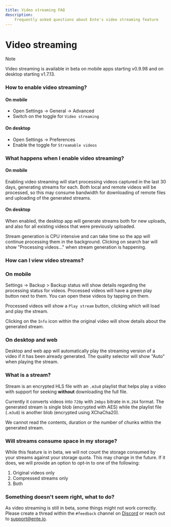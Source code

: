 ```yaml
---
title: Video streaming FAQ
description:
    Frequently asked questions about Ente's video streaming feature
---
```


# Video streaming

> [!NOTE]
>
> Video streaming is available in beta on mobile apps starting v0.9.98 and on
> desktop starting v1.7.13.

### How to enable video streaming?

#### On mobile

- Open Settings -> General -> Advanced
- Switch on the toggle for `Video streaming`

#### On desktop

- Open Settings -> Preferences
- Enable the toggle for `Streamable videos`

### What happens when I enable video streaming?

#### On mobile

Enabling video streaming will start processing videos captured in the last 30
days, generating streams for each. Both local and remote videos will be
processed, so this may consume bandwidth for downloading of remote files and
uploading of the generated streams.

#### On desktop

When enabled, the desktop app will generate streams both for new uploads, and
also for all existing videos that were previously uploaded.

Stream generation is CPU intensive and can take time so the app will continue
processing them in the background. Clicking on search bar will show "Processing
videos..." when stream generation is happening.

### How can I view video streams?

### On mobile

Settings -> Backup > Backup status will show details regarding the processing
status for videos. Processed videos will have a green play button next to them.
You can open these videos by tapping on them.

Processed videos will show a `Play stream` button, clicking which will load and
play the stream.

Clicking on the `Info` icon within the original video will show details about
the generated stream.

### On desktop and web

Desktop and web app will automatically play the streaming version of a video if
it has been already generated. The quality selector will show "Auto" when
playing the stream.

### What is a stream?

Stream is an encrypted HLS file with an `.m3u8` playlist that helps play a video
with support for seeking **without** downloading the full file.

Currently it converts videos into `720p` with `2mbps` bitrate in `H.264` format.
The generated stream is single blob (encrypted with AES) while the playlist file
(`.m3u8`) is another blob (encrypted using XChaCha20).

We cannot read the contents, duration or the number of chunks within the
generated stream.

### Will streams consume space in my storage?

While this feature is in beta, we will not count the storage consumed by your
streams against your storage quota. This may change in the future. If it does,
we will provide an option to opt-in to one of the following:
1. Original videos only
2. Compressed streams only
3. Both

### Something doesn't seem right, what to do?

As video streaming is still in beta, some things might not work correctly.
Please create a thread within the `#feedback` channel on
[Discord](https://discord.com/channels/948937918347608085/1121126215995113552)
or reach out to [support@ente.io](mailto:support@ente.io).
